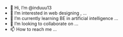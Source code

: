 - 👋 Hi, I’m @induuu13
- 👀 I’m interested in web designing , ...
- 🌱 I’m currently learning BE in artificial intelligence ...
- 💞️ I’m looking to collaborate on ...
- 📫 How to reach me ...

<!---
induuu13/induuu13 is a ✨ special ✨ repository because its `README.md` (this file) appears on your GitHub profile.
You can click the Preview link to take a look at your changes.
--->
